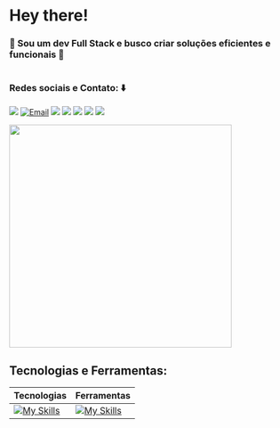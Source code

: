 # Hey there!
  ### 💠 Sou um dev Full Stack e busco criar soluções eficientes e funcionais 💠
#

### Redes sociais e Contato: ⬇️

<a href="https://linkedin.com/in/pedroo-andre" target="_blank"><img src="https://img.shields.io/badge/-LinkedIn-%231A1A1F?style=for-the-badge&logo=linkedin&logoColor=0af"></a>
<a href="mailto:pedro.andre.nv@gmail.com" target="_blank"><img src="https://img.shields.io/badge/Email-1A1A1F?style=for-the-badge&logo=gmail&logoColor=0af" alt="Email"></a>
<a href="https://github.com/Pedro-Andre" target="_blank"><img src="https://img.shields.io/badge/-GitHub-%231A1A1F?style=for-the-badge&logo=Github&logoColor=0af"></a>
<a href="https://codepen.io/pedroo-andre/pens/popular" target="_blank"><img src="https://img.shields.io/badge/CodePen-1A1A1F?style=for-the-badge&logo=codepen&logoColor=0af"></a>
<a href="https://dribbble.com/pedroo_andre" target="_blank"><img src="https://img.shields.io/badge/-Dribbble-%231A1A1F?style=for-the-badge&logo=dribbble&logoColor=0af"></a>
<a href="https://www.figma.com/@pedrooandre" target="_blank"><img src="https://img.shields.io/badge/Figma-1A1A1F?style=for-the-badge&logo=figma&logoColor=0af"></a>
<a href="https://www.instagram.com/pedro.stuff" target="_blank"><img src="https://img.shields.io/badge/-Instagram-%231A1A1F?style=for-the-badge&logo=instagram&logoColor=0af"></a>

<!--
  <img width=600 src="https://github-readme-stats.vercel.app/api?username=Pedro-Andre&show_icons=true&bg_color=40,00000030,00aacc&title_color=fff&text_color=eee&hide_border=true&border_radius=15&include_all_commits=true&text_bold=false"/>
  -->
  <img width=400 src="https://github-readme-stats.vercel.app/api/top-langs/?username=Pedro-Andre&layout=compact&size_weight=0.2&count_weight=0.5&langs_count=10&bg_color=40,0F2027,2C5364&title_color=fff&text_color=eee&text_bold=true&hide_border=true&border_radius=15&hide=RenderScript"/>
  

## Tecnologias e Ferramentas:

| Tecnologias                                                                                                                                                     | Ferramentas                                                                                                              |
| --------------------------------------------------------------------------------------------------------------------------------------------------------------- | ------------------------------------------------------------------------------------------------------------------------ |
| [![My Skills](https://skillicons.dev/icons?i=js,ts,java,nodejs,html,css,mysql,mongodb,postgres,react,angular,vite,bootstrap&perline=5)](https://skillicons.dev) | [![My Skills](https://skillicons.dev/icons?i=github,git,figma,vscode,postman,codepen&perline=5)](https://skillicons.dev) |
